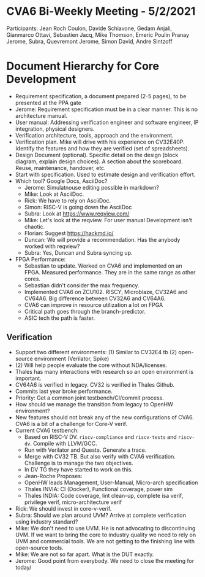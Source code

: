 # CVA6 Bi-Weekly Meeting - 5/2/2021

Participants: Jean Roch Coulon, Davide Schiavone, Gedam Anjali, Gianmarco Ottavi, Sebastien Jacq, Mike Thomson, Emeric Poulin
Pranay Jerome, Subra, Quevremont Jerome, Simon David, Andre Sintzoff


# Document Hierarchy for Core Development

- Requirement specification, a document prepared (2-5 pages), to be presented at the PPA gate
- Jerome: Requirement specification must be in a clear manner. This is no architecture manual.
- User manual: Addressing verification engineer and software engineer, IP integration, physical designers.
- Verification architecture, tools, approach and the environment.
- Verification plan. Mike will drive with his experience on CV32E40P. Identify the features and how they are verified (set of spreadsheets).
- Design Document (optional). Specific detail on the design (block diagram, explain design choices). A section about the scoreboard. Reuse, maintenance, handover, etc.
- Start with specification. Used to estimate design and verification effort.
- Which tool? Google Docs, AsciiDoc?
    - Jerome: Simulatnouse editing possible in markdown?
    - Mike: Look at AsciiDoc.
    - Rick: We have to rely on AsciiDoc.
    - Simon: RISC-V is going down the AsciiDoc
    - Subra: Look at https://www.reqview.com/
    - Mike: Let's look at the reqview. For user manual Development isn't chaotic.
    - Florian: Suggest https://hackmd.io/
    - Duncan: We will provide a recommendation. Has the anybody worked with reqview?
    - Subra: Yes, Duncan and Subra syncing up.
- FPGA Performance:
    - Sebastian to update. Worked on CVA6 and implemented on an FPGA. Measured performance. They are in the same range as other cores.
    - Sebastian didn't consider the max frequency.
    - Implemented CVA6 on ZCU102. RISCY, Microblaze, CV32A6 and CV64A6. Big difference between CV32A6 and CV64A6.
    - CVA6 can improve in resource utilization a lot on FPGA
    - Critical path goes through the branch-predictor.
    - ASIC tech the path is faster.

## Verification

- Support two different environments: (1) Similar to CV32E4 tb (2) open-source environment (Verilator, Spike)
- (2) Will help people evaluate the core without NDA/licenses.
- Thales has many interactions with research so an open environment is important.
- CV64A6 is verified in legacy. CV32 is verified in Thales Github.
- Commits last year broke performance.
- Priority: Get a common joint testbench/CI/commit process.
- How should we manage the transition from legacy to OpenHW environment?
- New features should not break any of the new configurations of CVA6. CVA6 is a bit of a challenge for Core-V verif.
- Current CVA6 testbench:
  - Based on RISC-V DV. `riscv-compliance` and `riscv-tests` and `riscv-dv`. Compile with LLVM/GCC.
  - Run with Verilator and Questa. Generate a trace.
  - Merge with CV32 TB. But also verify with CVA6 verification. Challenge is to manage the two objectives.
  - In DV TG they have started to work on this.
  - Jean-Roche Proposes:
  - OpenHW leads Management, User-Manual, Micro-arch specification
  - Thales INVIA: CI (Docker), Functional coverage, power sim
  - Thales INDIA: Code coverage, lint clean-up, complete isa verif, privilege verif, micro-architecture verif
- Rick: We should invest in core-v-verif.
- Subra: Should we plan around UVM? Arrive at complete verification using industry standard?
- Mike: We don't need to use UVM. He is not advocating to discontinuing UVM. If we want to bring the core to industry quality we need to rely on UVM and commercial tools. We are not getting to the finishing line with open-source tools.
- Mike: We are not so far apart. What is the DUT exactly.
- Jerome: Good point from everybody. We need to close the meeting for today/
